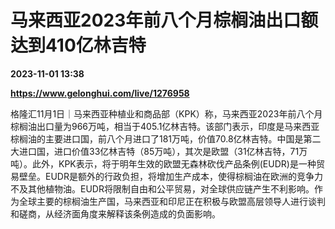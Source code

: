# 马来西亚2023年前八个月棕榈油出口额达到410亿林吉特

**2023-11-01 13:38**

**https://www.gelonghui.com/live/1276958**

格隆汇11月1日｜马来西亚种植业和商品部（KPK）称，马来西亚2023年前八个月棕榈油出口量为966万吨，相当于405.1亿林吉特。该部门表示，印度是马来西亚棕榈油的主要进口国，前八个月进口了181万吨，价值70.8亿林吉特。中国是第二大进口国，进口价值33亿林吉特（85万吨），其次是欧盟（31亿林吉特，71万吨）。此外，KPK表示，将于明年生效的欧盟无森林砍伐产品条例(EUDR)是一种贸易壁垒。EUDR是额外的行政负担，将增加生产成本，使得棕榈油在欧洲的竞争力不及其他植物油。EUDR将限制自由和公平贸易，对全球供应链产生不利影响。作为全球主要的棕榈油生产国，马来西亚和印尼正在积极与欧盟高层领导人进行谈判和磋商，从经济面角度来解释该条例造成的负面影响。